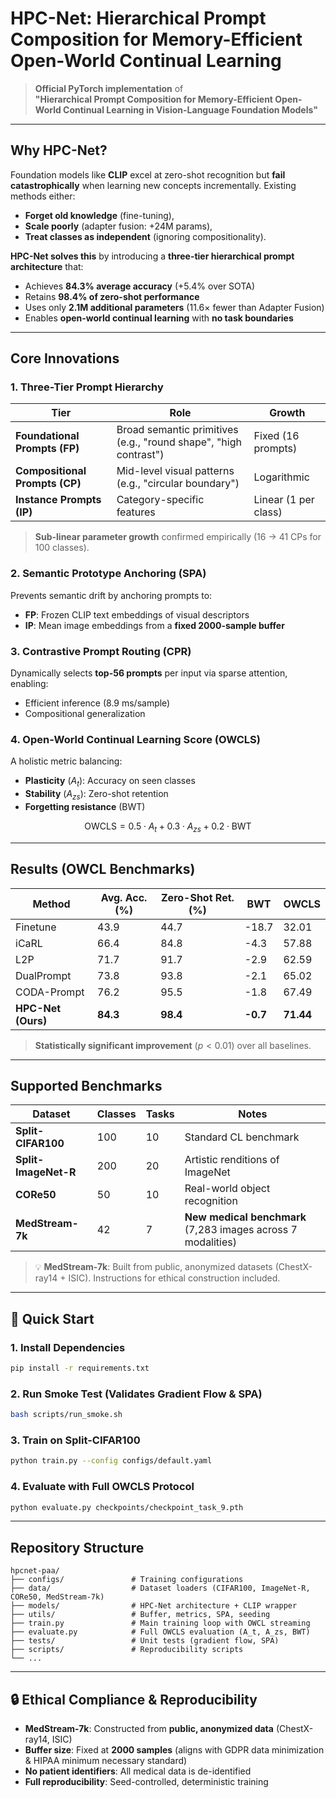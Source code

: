 
#  HPC-Net: Hierarchical Prompt Composition for Memory-Efficient Open-World Continual Learning

> **Official PyTorch implementation** of  
> **"Hierarchical Prompt Composition for Memory-Efficient Open-World Continual Learning in Vision-Language Foundation Models"**  




---

##  Why HPC-Net?

Foundation models like **CLIP** excel at zero-shot recognition but **fail catastrophically** when learning new concepts incrementally. Existing methods either:
-  **Forget old knowledge** (fine-tuning),
-  **Scale poorly** (adapter fusion: +24M params),
-  **Treat classes as independent** (ignoring compositionality).

**HPC-Net solves this** by introducing a **three-tier hierarchical prompt architecture** that:
-  Achieves **84.3% average accuracy** (+5.4% over SOTA)
-  Retains **98.4% of zero-shot performance**
-  Uses only **2.1M additional parameters** (11.6× fewer than Adapter Fusion)
-  Enables **open-world continual learning** with **no task boundaries**

---

##  Core Innovations

### 1. **Three-Tier Prompt Hierarchy**
| Tier | Role | Growth |
|------|------|--------|
| **Foundational Prompts (FP)** | Broad semantic primitives (e.g., "round shape", "high contrast") | Fixed (16 prompts) |
| **Compositional Prompts (CP)** | Mid-level visual patterns (e.g., "circular boundary") | Logarithmic |
| **Instance Prompts (IP)** | Category-specific features | Linear (1 per class) |

>  **Sub-linear parameter growth** confirmed empirically (16 → 41 CPs for 100 classes).

### 2. **Semantic Prototype Anchoring (SPA)**
Prevents semantic drift by anchoring prompts to:
- **FP**: Frozen CLIP text embeddings of visual descriptors
- **IP**: Mean image embeddings from a **fixed 2000-sample buffer**

### 3. **Contrastive Prompt Routing (CPR)**
Dynamically selects **top-56 prompts** per input via sparse attention, enabling:
- Efficient inference (8.9 ms/sample)
- Compositional generalization

### 4. **Open-World Continual Learning Score (OWCLS)**
A holistic metric balancing:
- **Plasticity** ($A_t$): Accuracy on seen classes
- **Stability** ($A_{zs}$): Zero-shot retention
- **Forgetting resistance** (BWT)

$$
\text{OWCLS} = 0.5 \cdot A_t + 0.3 \cdot A_{zs} + 0.2 \cdot \text{BWT}
$$

---

##  Results (OWCL Benchmarks)

| Method | Avg. Acc. (%) | Zero-Shot Ret. (%) | BWT | OWCLS |
|--------|---------------|--------------------|-----|-------|
| Finetune | 43.9 | 44.7 | -18.7 | 32.01 |
| iCaRL | 66.4 | 84.8 | -4.3 | 57.88 |
| L2P | 71.7 | 91.7 | -2.9 | 62.59 |
| DualPrompt | 73.8 | 93.8 | -2.1 | 65.02 |
| CODA-Prompt | 76.2 | 95.5 | -1.8 | 67.49 |
| **HPC-Net (Ours)** | **84.3** | **98.4** | **-0.7** | **71.44** |

>  **Statistically significant improvement** ($p < 0.01$) over all baselines.

---

##  Supported Benchmarks

| Dataset | Classes | Tasks | Notes |
|---------|---------|-------|-------|
| **Split-CIFAR100** | 100 | 10 | Standard CL benchmark |
| **Split-ImageNet-R** | 200 | 20 | Artistic renditions of ImageNet |
| **CORe50** | 50 | 10 | Real-world object recognition |
| **MedStream-7k** | 42 | 7 | **New medical benchmark** (7,283 images across 7 modalities) |

> 💡 **MedStream-7k**: Built from public, anonymized datasets (ChestX-ray14 + ISIC). Instructions for ethical construction included.

---

## 🚀 Quick Start

### 1. Install Dependencies
```bash
pip install -r requirements.txt
```

### 2. Run Smoke Test (Validates Gradient Flow & SPA)
```bash
bash scripts/run_smoke.sh
```

### 3. Train on Split-CIFAR100
```bash
python train.py --config configs/default.yaml
```

### 4. Evaluate with Full OWCLS Protocol
```bash
python evaluate.py checkpoints/checkpoint_task_9.pth
```

---

##  Repository Structure

```
hpcnet-paa/
├── configs/               # Training configurations
├── data/                  # Dataset loaders (CIFAR100, ImageNet-R, CORe50, MedStream-7k)
├── models/                # HPC-Net architecture + CLIP wrapper
├── utils/                 # Buffer, metrics, SPA, seeding
├── train.py               # Main training loop with OWCL streaming
├── evaluate.py            # Full OWCLS evaluation (A_t, A_zs, BWT)
├── tests/                 # Unit tests (gradient flow, SPA)
├── scripts/               # Reproducibility scripts
└── ...
```

---

## 🔒 Ethical Compliance & Reproducibility

- **MedStream-7k**: Constructed from **public, anonymized data** (ChestX-ray14, ISIC)
- **Buffer size**: Fixed at **2000 samples** (aligns with GDPR data minimization & HIPAA minimum necessary standard)
- **No patient identifiers**: All medical data is de-identified
- **Full reproducibility**: Seed-controlled, deterministic training


